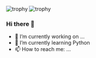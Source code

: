 ![trophy](https://github-profile-trophy.vercel.app/?username=yhagus&row=1&theme=nord&margin-w=15)
![trophy](https://github-contribution-stats.vercel.app/api/?username=yhagus)

### Hi there 👋

- 🔭 I’m currently working on ...
- 🌱 I’m currently learning Python
- 📫 How to reach me: ...
